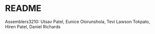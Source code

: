 # README

Assemblers3210:
Utsav Patel, Eunice Olorunshola, Tevi Lawson Tokpalo, Hiren Patel, Daniel Richards 
